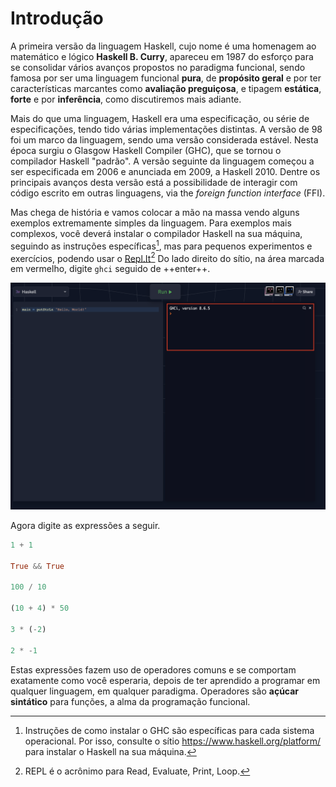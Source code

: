 # Introdução

A primeira versão da linguagem Haskell, cujo nome é uma homenagem ao matemático e lógico **Haskell B. Curry**, apareceu em 1987 do esforço para se consolidar vários avanços propostos no paradigma funcional, 
sendo famosa por ser uma linguagem funcional **pura**, de **propósito geral** e por ter características marcantes como **avaliação preguiçosa**, e tipagem **estática**, **forte** e por **inferência**, como discutiremos mais adiante.

Mais do que uma linguagem, Haskell era uma especificação, ou série de especificações, tendo tido várias implementações distintas.
A versão de 98 foi um marco da linguagem, sendo uma versão considerada estável.
Nesta época surgiu o Glasgow Haskell Compiler (GHC), que se tornou o compilador Haskell "padrão".
A versão seguinte da linguagem começou a ser especificada em 2006 e anunciada em 2009, a Haskell 2010. Dentre os principais avanços desta versão está a possibilidade de interagir com código escrito em outras linguagens, via the *foreign function interface* (FFI).

Mas chega de história e vamos colocar a mão na massa vendo alguns exemplos extremamente simples da linguagem.
Para exemplos mais complexos, você deverá instalar o compilador Haskell na sua máquina, seguindo as instruções específicas[^ghc],  mas para pequenos experimentos e exercícios, podendo usar o [Repl.It](https://replit.com/languages/haskell)[^repl]
Do lado direito do sítio, na área marcada em vermelho, digite `ghci` seguido de ++enter++.

[^repl]: REPL é o acrônimo para Read, Evaluate, Print, Loop.

[^ghc]:  Instruções de como instalar o GHC são específicas para cada sistema operacional. Por isso, consulte o sítio https://www.haskell.org/platform/ para instalar o Haskell na sua máquina.

![](images/replit.png)

Agora digite as expressões a seguir.

```Haskell
1 + 1

True && True

100 / 10

(10 + 4) * 50

3 * (-2)

2 * -1
```


Estas expressões fazem uso de operadores comuns e se comportam exatamente como você esperaria, depois de ter aprendido a programar em qualquer linguagem, em qualquer paradigma.
Operadores são **açúcar sintático** para funções, a alma da programação funcional.